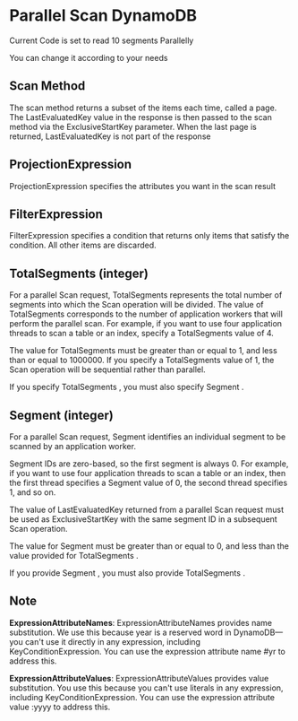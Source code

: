 # Parallel Scan DynamoDB


Current Code is set to read 10 segments Parallelly

You can change it according to your needs

## Scan Method
The scan method returns a subset of the items each time, called a page. The LastEvaluatedKey value in the response is then passed to the scan method via the ExclusiveStartKey parameter. When the last page is returned, LastEvaluatedKey is not part of the response

## ProjectionExpression
ProjectionExpression specifies the attributes you want in the scan result

## FilterExpression
FilterExpression specifies a condition that returns only items that satisfy the condition. All other items are discarded.

## TotalSegments (integer)
For a parallel Scan request, TotalSegments represents the total number of segments into which the Scan operation will be divided. The value of TotalSegments corresponds to the number of application workers that will perform the parallel scan. For example, if you want to use four application threads to scan a table or an index, specify a TotalSegments value of 4.

The value for TotalSegments must be greater than or equal to 1, and less than or equal to 1000000. If you specify a TotalSegments value of 1, the Scan operation will be sequential rather than parallel.

If you specify TotalSegments , you must also specify Segment .

## Segment (integer)
For a parallel Scan request, Segment identifies an individual segment to be scanned by an application worker.

Segment IDs are zero-based, so the first segment is always 0. For example, if you want to use four application threads to scan a table or an index, then the first thread specifies a Segment value of 0, the second thread specifies 1, and so on.

The value of LastEvaluatedKey returned from a parallel Scan request must be used as ExclusiveStartKey with the same segment ID in a subsequent Scan operation.

The value for Segment must be greater than or equal to 0, and less than the value provided for TotalSegments .

If you provide Segment , you must also provide TotalSegments .

## Note

**ExpressionAttributeNames**:  ExpressionAttributeNames provides name substitution. We use this because year is a reserved word in DynamoDB—you can't use it directly in any expression, including KeyConditionExpression. You can use the expression attribute name #yr to address this.

**ExpressionAttributeValues**: ExpressionAttributeValues provides value substitution. You use this because you can't use literals in any expression, including KeyConditionExpression. You can use the expression attribute value :yyyy to address this.
